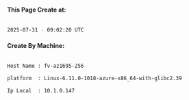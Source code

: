 
   
#### This Page Create at:

```bash

2025-07-31 - 09:02:20 UTC

```

#### Create By Machine:

```bash

Host Name : fv-az1695-256

platform  : Linux-6.11.0-1018-azure-x86_64-with-glibc2.39

Ip Local  : 10.1.0.147

```

